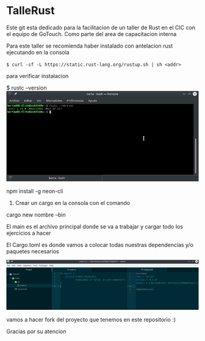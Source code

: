 # TalleRust
Este git esta dedicado para la facilitacion de un taller de Rust en el CIC con el equipo de GoTouch. Como parte del area de capacitacion interna

Para este taller se recomienda haber instalado con antelacion rust
ejecutando en la consola 

   `$ curl -sf -L https://static.rust-lang.org/rustup.sh | sh <addr>`
  
para verificar instalacion

  $ rustc –version
![verificacion](https://github.com/BerthaBrenes/TalleRust/blob/master/imgs/verficacion.png)

<addr> npm install -g neon-cli <addr>

1) Crear un cargo en la consola con el comando 

  cargo new nombre –bin
 

El main es el archivo principal donde se va a trabajar y cargar todo los ejercicios a hacer

El Cargo.toml es donde vamos a colocar todas nuestras dependencias y/o paquetes necesarios

![cargo img](https://github.com/BerthaBrenes/TalleRust/blob/master/imgs/cargo.png)

vamos a hacer fork del proyecto que tenemos en este repositorio :)


Gracias por su atencion
